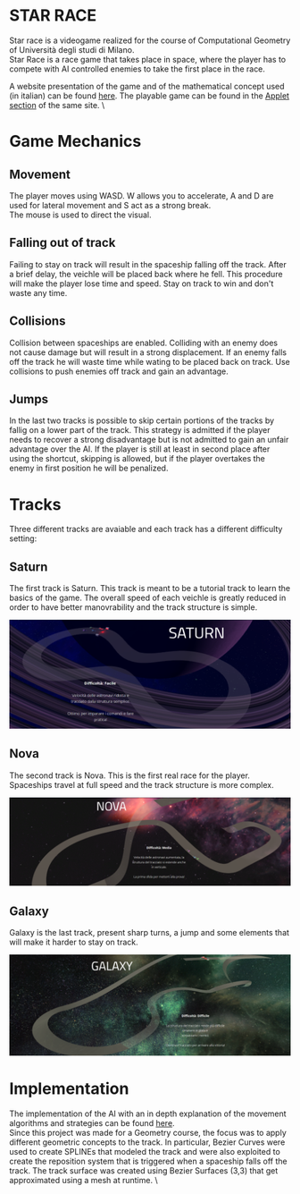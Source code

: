 # STAR RACE

Star race is a videogame realized for the course of Computational Geometry of Università degli studi di Milano. \
Star Race is a race game that takes place in space, where the player has to compete with AI controlled enemies to take the first place in the race. 

A website presentation of the game and of the mathematical concept used (in italian) can be found [here](http://www.mat.unimi.it/users/alzati/Geometria_Computazionale_98-99/apps/starrace/home.html). The playable game can be found in the [Applet section](http://www.mat.unimi.it/users/alzati/Geometria_Computazionale_98-99/apps/starrace/applet.html) of the same site. \

# Game Mechanics

## Movement
The player moves using WASD. W allows you to accelerate, A and D are used for lateral movement and S act as a strong break. \
The mouse is used to direct the visual.

## Falling out of track 
Failing to stay on track will result in the spaceship falling off the track. After a brief delay, the veichle will be placed back where he fell. This procedure will make the player lose time and speed. Stay on track to win and don't waste any time. 

## Collisions
Collision between spaceships are enabled. Colliding with an enemy does not cause damage but will result in a strong displacement. If an enemy falls off the track he will waste time while wating to be placed back on track. Use collisions to push enemies off track and gain an advantage.

## Jumps
In the last two tracks is possible to skip certain portions of the tracks by fallig on a lower part of the track. This strategy is admitted if the player needs to recover a strong disadvantage but is not admitted to gain an unfair advantage over the AI. If the player is still at least in second place after using the shortcut, skipping is allowed, but if the player overtakes the enemy in first position he will be penalized. 

# Tracks
Three different tracks are avaiable and each track has a different difficulty setting:

## Saturn
The first track is Saturn. This track is meant to be a tutorial track to learn the basics of the game. The overall speed of each veichle is greatly reduced in order to have better manovrability and the track structure is simple.

![Saturn](Git_images/Track1.png)

## Nova
The second track is Nova. This is the first real race for the player. Spaceships travel at full speed and the track structure is more complex.

![Saturn](Git_images/Track2.png)

## Galaxy
Galaxy is the last track, present sharp turns, a jump and some elements that will make it harder to stay on track. 

![Saturn](Git_images/Track3.png)

# Implementation
The implementation of the AI with an in depth explanation of the movement algorithms and strategies can be found [here](https://github.com/AndreaValota/UnityCarSimulation). \
Since this project was made for a Geometry course, the focus was to apply different geometric concepts to the track. In particular, Bezier Curves were used to create SPLINEs that modeled the track and were also exploited to create the reposition system that is triggered when a spaceship falls off the track. The track surface was created using Bezier Surfaces (3,3) that get approximated using a mesh at runtime. \
